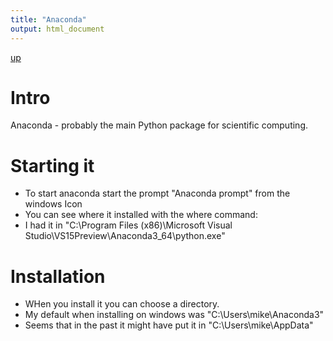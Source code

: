 ```yaml
---
title: "Anaconda"
output: html_document
---
```

[up](https://mikewise2718.github.io/markdowndocs/)

# Intro
Anaconda - probably the main Python package for scientific computing.

# Starting it
- To start anaconda start the prompt "Anaconda prompt" from the windows Icon
- You can see where it installed with the where command:
 - I had it in "C:\Program Files (x86)\Microsoft Visual Studio\VS15Preview\Anaconda3_64\python.exe"


# Installation
- WHen you install it you can choose a directory.
- My default when installing on windows was "C:\Users\mike\Anaconda3"
- Seems that in the past it might have put it in "C:\Users\mike\AppData"
